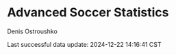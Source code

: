 # Advanced Soccer Statistics
Denis Ostroushko

<!-- gfm -->

Last successful data update: 2024-12-22 14:16:41 CST
